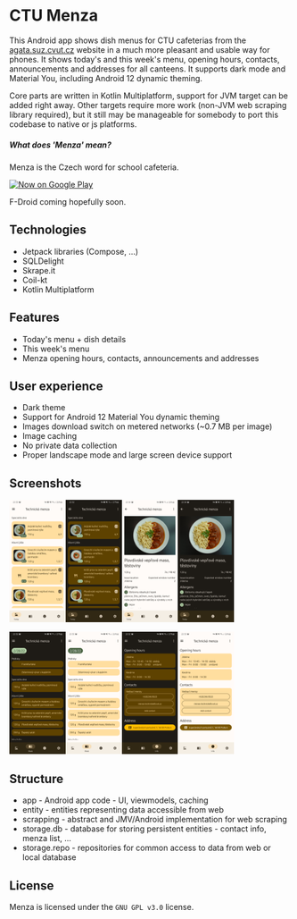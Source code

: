 # CTU Menza

This Android app shows dish menus for CTU cafeterias from the [agata.suz.cvut.cz](https://agata.suz.cvut.cz/) website in a much more pleasant and usable way for phones. It shows today's and this week's menu, opening hours, contacts, announcements and addresses for all canteens. It supports dark mode and Material You, including Android 12 dynamic theming.

Core parts are written in Kotlin Multiplatform, support for JVM target can be added right away. Other targets require more work (non-JVM web scraping library required), but it still may be manageable for somebody to port this codebase to native or js platforms.

##### What does 'Menza' mean?

Menza is the Czech word for school cafeteria.

[<img alt='Now on Google Play' height="80px" src='https://play.google.com/intl/en_us/badges/static/images/badges/en_badge_web_generic.png'/>](https://play.google.com/store/apps/details?id=cz.lastaapps.menza&utm_source=github)

F-Droid coming hopefully soon.



## Technologies

- Jetpack libraries (Compose, ...)
- SQLDelight
- Skrape.it
- Coil-kt
- Kotlin Multiplatform



## Features

- Today's menu + dish details
- This week's menu
- Menza opening hours, contacts, announcements and addresses

## User experience

- Dark theme
- Support for Android 12 Material You dynamic theming
- Images download switch on metered networks (~0.7 MB per image)
- Image caching
- No private data collection
- Proper landscape mode and large screen device support



## Screenshots

<img src="metadata/en-US/images/phoneScreenshots/light_today.png" alt="today dish menu" style="width:20%;"/><img src="metadata/en-US/images/phoneScreenshots/dark_today.png" alt="today dish menu dark" style="width:20%;"/><img src="metadata/en-US/images/phoneScreenshots/light_detail.png" alt="dish detail" style="width:20%;"/><img src="metadata/en-US/images/phoneScreenshots/dark_detail.png" alt="dish detail dark" style="width:20%;"/>

<img src="metadata/en-US/images/phoneScreenshots/dark_week.png" alt="week dish menu dark" style="width:20%;"/><img src="metadata/en-US/images/phoneScreenshots/light_week.png" alt="week dish menu" style="width:20%;"/><img src="metadata/en-US/images/phoneScreenshots/dark_info.png" alt="info page dark" style="width:20%;"/><img src="metadata/en-US/images/phoneScreenshots/light_info.png" alt="info page" style="width:20%;"/>



## Structure

- app - Android app code - UI, viewmodels, caching
- entity - entities representing data accessible from web
- scrapping - abstract and JMV/Android implementation for web scraping
- storage.db - database for storing persistent entities - contact info, menza list, ...
- storage.repo - repositories for common access to data from web or local database



## License

Menza is licensed under the `GNU GPL v3.0` license.
